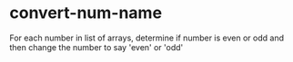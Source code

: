 # convert-num-name
For each number in list of arrays, determine if number is even or odd and then change the number to say 'even' or 'odd'

